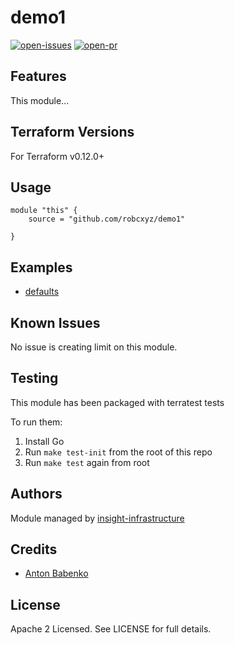 # demo1

[![open-issues](https://img.shields.io/github/issues-raw/robcxyz/demo1?style=for-the-badge)](https://github.com/robcxyz/demo1/issues)
[![open-pr](https://img.shields.io/github/issues-pr-raw/robcxyz/demo1?style=for-the-badge)](https://github.com/robcxyz/demo1/pulls)

## Features

This module...

## Terraform Versions

For Terraform v0.12.0+

## Usage

```
module "this" {
    source = "github.com/robcxyz/demo1"

}
```
## Examples

- [defaults](https://github.com/robcxyz/demo1/tree/master/examples/defaults)

## Known  Issues
No issue is creating limit on this module.

<!-- BEGINNING OF PRE-COMMIT-TERRAFORM DOCS HOOK -->

<!-- END OF PRE-COMMIT-TERRAFORM DOCS HOOK -->

## Testing
This module has been packaged with terratest tests

To run them:

1. Install Go
2. Run `make test-init` from the root of this repo
3. Run `make test` again from root

## Authors

Module managed by [insight-infrastructure](https://github.com/robcxyz)

## Credits

- [Anton Babenko](https://github.com/antonbabenko)

## License

Apache 2 Licensed. See LICENSE for full details.